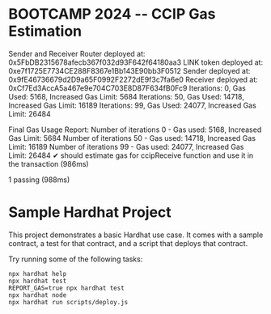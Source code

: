 # BOOTCAMP 2024 -- CCIP Gas Estimation

Sender and Receiver
Router deployed at: 0x5FbDB2315678afecb367f032d93F642f64180aa3
LINK token deployed at: 0xe7f1725E7734CE288F8367e1Bb143E90bb3F0512
Sender deployed at: 0x9fE46736679d2D9a65F0992F2272dE9f3c7fa6e0
Receiver deployed at: 0xCf7Ed3AccA5a467e9e704C703E8D87F634fB0Fc9
Iterations: 0, Gas Used: 5168, Increased Gas Limit: 5684
Iterations: 50, Gas Used: 14718, Increased Gas Limit: 16189
Iterations: 99, Gas Used: 24077, Increased Gas Limit: 26484

Final Gas Usage Report:
Number of iterations 0 - Gas used: 5168, Increased Gas Limit: 5684
Number of iterations 50 - Gas used: 14718, Increased Gas Limit: 16189
Number of iterations 99 - Gas used: 24077, Increased Gas Limit: 26484
    ✔ should estimate gas for ccipReceive function and use it in the transaction (986ms)


  1 passing (988ms)






# Sample Hardhat Project

This project demonstrates a basic Hardhat use case. It comes with a sample contract, a test for that contract, and a script that deploys that contract.

Try running some of the following tasks:

```shell
npx hardhat help
npx hardhat test
REPORT_GAS=true npx hardhat test
npx hardhat node
npx hardhat run scripts/deploy.js
```
